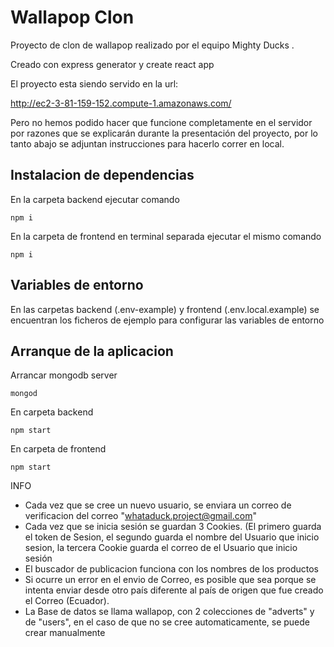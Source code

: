 # Wallapop Clon

Proyecto de clon de wallapop realizado por el equipo Mighty Ducks .

Creado con express generator y create react app

El proyecto esta siendo servido en la url:

http://ec2-3-81-159-152.compute-1.amazonaws.com/

Pero no hemos podido hacer que funcione completamente en el servidor por razones que se explicarán durante la presentación del proyecto, por lo tanto abajo se adjuntan instrucciones para hacerlo correr en local.

## Instalacion de dependencias

En la carpeta backend ejecutar comando

```
npm i
```

En la carpeta de frontend en terminal separada ejecutar el mismo comando

```
npm i
```

## Variables de entorno

En las carpetas backend (.env-example) y frontend (.env.local.example) se encuentran los ficheros de ejemplo para configurar las variables de entorno

## Arranque de la aplicacion

Arrancar mongodb server

```
mongod
```

En carpeta backend

```
npm start
```

En carpeta de frontend

```
npm start
```

INFO

- Cada vez que se cree un nuevo usuario, se enviara un correo de verificacion del correo "whataduck.project@gmail.com"
- Cada vez que se inicia sesión se guardan 3 Cookies. (El primero guarda el token de Sesion, el segundo guarda el nombre del Usuario que inicio sesion, la tercera Cookie guarda el correo de el Usuario que inicio sesión
- El buscador de publicacion funciona con los nombres de los productos
- Si ocurre un error en el envio de Correo, es posible que sea porque se intenta enviar desde otro país diferente al país de origen que fue creado el Correo (Ecuador).
- La Base de datos se llama wallapop, con 2 colecciones de "adverts" y de "users", en el caso de que no se cree automaticamente, se puede crear manualmente
